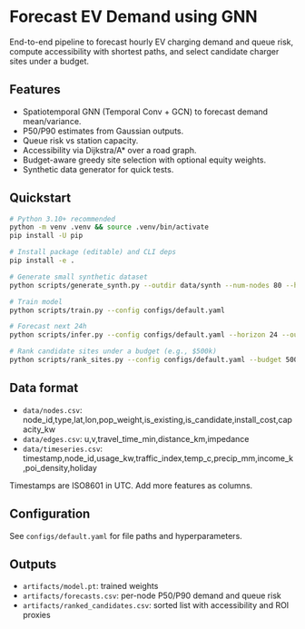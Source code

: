 # Forecast EV Demand using GNN

End-to-end pipeline to forecast hourly EV charging demand and queue risk, compute accessibility with shortest paths, and select candidate charger sites under a budget.

## Features
- Spatiotemporal GNN (Temporal Conv + GCN) to forecast demand mean/variance.
- P50/P90 estimates from Gaussian outputs.
- Queue risk vs station capacity.
- Accessibility via Dijkstra/A* over a road graph.
- Budget-aware greedy site selection with optional equity weights.
- Synthetic data generator for quick tests.

## Quickstart
```bash
# Python 3.10+ recommended
python -m venv .venv && source .venv/bin/activate
pip install -U pip

# Install package (editable) and CLI deps
pip install -e .

# Generate small synthetic dataset
python scripts/generate_synth.py --outdir data/synth --num-nodes 80 --hours 168

# Train model
python scripts/train.py --config configs/default.yaml

# Forecast next 24h
python scripts/infer.py --config configs/default.yaml --horizon 24 --out artifacts/forecasts.csv

# Rank candidate sites under a budget (e.g., $500k)
python scripts/rank_sites.py --config configs/default.yaml --budget 500000 --out artifacts/ranked_candidates.csv
```

## Data format
- `data/nodes.csv`: node_id,type,lat,lon,pop_weight,is_existing,is_candidate,install_cost,capacity_kw
- `data/edges.csv`: u,v,travel_time_min,distance_km,impedance
- `data/timeseries.csv`: timestamp,node_id,usage_kw,traffic_index,temp_c,precip_mm,income_k,poi_density,holiday

Timestamps are ISO8601 in UTC. Add more features as columns.

## Configuration
See `configs/default.yaml` for file paths and hyperparameters.

## Outputs
- `artifacts/model.pt`: trained weights
- `artifacts/forecasts.csv`: per-node P50/P90 demand and queue risk
- `artifacts/ranked_candidates.csv`: sorted list with accessibility and ROI proxies

